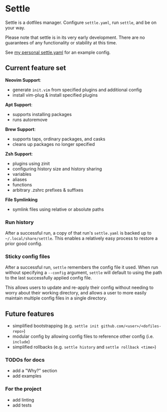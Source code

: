 # Settle

Settle is a dotfiles manager. Configure `settle.yaml`, run `settle`, and be on your way.

Please note that settle is in its very early development.
There are no guarantees of any functionality or stability at this time.

See [my personal settle.yaml](https://github.com/danielmmetz/dotfiles/blob/master/settle.yaml)
for an example config.

## Current feature set

**Neovim Support**:
* generate `init.vim` from specified plugins and additional config
* install vim-plug & install specified plugins

**Apt Support**:
* supports installing packages
* runs autoremove

**Brew Support**:
* supports taps, ordinary packages, and casks
* cleans up packages no longer specified

**Zsh Support**:
* plugins using zinit
* configuring history size and history sharing
* variables
* aliases
* functions
* arbitrary .zshrc prefixes & suffixes

**File Symlinking**
* symlink files using relative or absolute paths

### Run history

After a successful run, a copy of that run's `settle.yaml` is backed up to `~/.local/share/settle`.
This enables a relatively easy process to restore a prior good config.

### Sticky config files

After a successful run, `settle` remembers the config file it used.
When run without specifying a `--config` argument,
`settle` will default to using the path to the last successfully applied config file.

This allows users to update and re-apply their config without needing to worry about their working directory,
and allows a user to more easily maintain multiple config files in a single directory.

## Future features

* simplified bootstrapping (e.g. `settle init github.com/<user>/<dofiles-repo>`)
* modular config by allowing config files to reference other config (i.e. `include`)
* simplified rollbacks (e.g. `settle history` and `settle rollback <time>`)

### TODOs for docs

* add a "Why?" section
* add examples

### For the project

* add linting
* add tests
